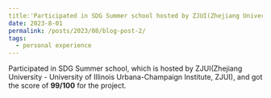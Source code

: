 ```yaml
---
title:'Participated in SDG Summer school hosted by ZJUI(Zhejiang University - University of Illinois Urbana-Champaign Institute, ZJUI) '
date: 2023-8-01
permalink: /posts/2023/08/blog-post-2/
tags:
  - personal experience
---
```


Participated in SDG  Summer school, which is hosted by  ZJUI(Zhejiang University - University of Illinois Urbana-Champaign Institute, ZJUI), and got the score of **99/100** for  the project.

